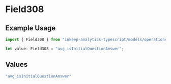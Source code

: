 # Field308

## Example Usage

```typescript
import { Field308 } from "inkeep-analytics-typescript/models/operations";

let value: Field308 = "avg_isInitialQuestionAnswer";
```

## Values

```typescript
"avg_isInitialQuestionAnswer"
```